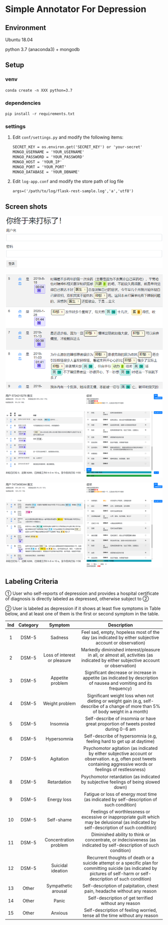 # Simple Annotator For Depression
## Environment

Ubuntu 18.04

python 3.7 (anaconda3) + mongodb

## Setup
### venv
```
conda create -n XXX python=3.7
```

### dependencies
```
pip install -r requirements.txt
```
### settings
1. Edit `conf/settings.py` and modify the following items:
    ```
    SECRET_KEY = os.environ.get('SECRET_KEY') or 'your-secret'
    MONGO_USERNAME = 'YOUR_USERNAME'
    MONGO_PASSWORD = 'YOUR_PASSWORD'
    MONGO_HOST = 'YOUR_IP'
    MONGO_PORT = 'YOUR_PORT'
    MONGO_DATABASE = 'YOUR_DBNAME'
    ```
    
2. Edit `log-app.conf` and modify the store path of log file
    ```
    args=('/path/to/log/flask-rest-sample.log','a','utf8')
    ```


## Screen shots

![login](./figure/login.png)

![tweet column](./figure/tweet.png)

![none-depressed](./figure/none-depressed.png)

![depressed](./figure/depressed-1.png)

## Labeling Criteria

① User who self-reports of depression and provides a hospital certificate of diagnosis is directly labeled as depressed, otherwise subject to ②

② User is labeled as depression if it shows at least five symptoms in Table below, and at least one of them is the first or second symptom in the table. 

| Ind  | Category |           Symptom            |                         Description                          |
| :--: | :------: | :--------------------------: | :----------------------------------------------------------: |
|  1   |  DSM-5   |           Sadness            | Feel sad, empty, hopeless most of the day (as indicated by either subjective account or observation) |
|  2   |  DSM-5   | Loss of interest or pleasure | Markedly diminished interest/pleasure in all, or almost all, activities (as indicated by either subjective account or observation) |
|  3   |  DSM-5   |       Appetite problem       | Significant decrease or increase in appetite (as indicated by description of nausea and vomiting and its frequency) |
|  4   |  DSM-5   |        Weight problem        | Significant weight loss when not dieting or weight gain (e.g, self-describe of a change of more than 5% of body weight in a month) |
|  5   |  DSM-5   |           Insomnia           | Self-describe of insomnia or have great proportion of tweets posted during 0-6 am |
|  6   |  DSM-5   |         Hypersomnia          | Self-describe of hypersomnia (e.g, feeling hard to get up at daytime) |
|  7   |  DSM-5   |          Agitation           | Psychomotor agitation (as indicated by either subjective account or observation. e.g, often post tweets containing aggressive words or feelings of restlessness) |
|  8   |  DSM-5   |         Retardation          | Psychomotor retardation (as indicated by subjective feelings of being slowed down) |
|  9   |  DSM-5   |         Energy loss          | Fatigue or loss of energy most time (as indicated by self-description of such condition) |
|  10  |  DSM-5   |          Self-shame          | Feelings of worthlessness or excessive or inappropriate guilt which may be delusional (as indicated by self-description of such condition) |
|  11  |  DSM-5   |    Concentration problem     | Diminished ability to think or concentrate, or indecisiveness (as indicated by self-description of such condition) |
|  12  |  DSM-5   |      Suicidal ideation       | Recurrent thoughts of death or a suicide attempt or a specific plan for committing suicide (as indicated by pictures of self-harm or self-description of such condition) |
|  13  |  Other   |     Sympathetic arousal      | Self-description of palpitation, chest pain, headache without any reason |
|  14  |  Other   |            Panic             |     Self-description of get terrified without any reason     |
|  15  |  Other   |           Anxious            | Self-description of feeling worried, tense all the time without any reason |

